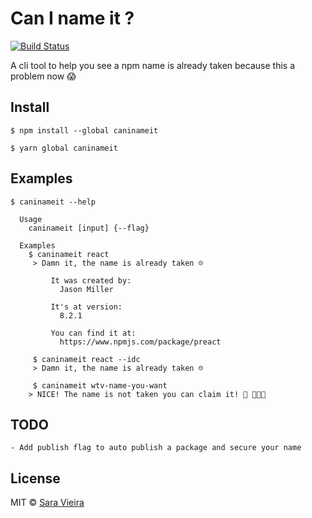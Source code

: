# Can I name it ?
[![Build Status](https://travis-ci.org/SaraVieira/caninameit.svg?branch=master)](https://travis-ci.org/SaraVieira/caninameit)

A cli tool to help you see a npm name is already taken because this a problem now 😱

## Install

```
$ npm install --global caninameit
```

```
$ yarn global caninameit
```

## Examples

```
$ caninameit --help

  Usage
    caninameit [input] {--flag}

  Examples
    $ caninameit react
     > Damn it, the name is already taken ☹️

		 It was created by:
		   Jason Miller

		 It's at version:
		   8.2.1

		 You can find it at:
		   https://www.npmjs.com/package/preact

	 $ caninameit react --idc
 	 > Damn it, the name is already taken ☹️

	 $ caninameit wtv-name-you-want
    > NICE! The name is not taken you can claim it! 🍕 🎉🎉🎉
```


## TODO
	- Add publish flag to auto publish a package and secure your name


## License

MIT © [Sara Vieira](https://github.com/SaraVieira)
